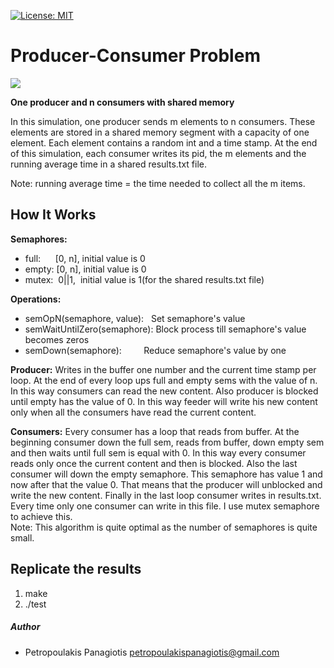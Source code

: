 [![License: MIT](https://img.shields.io/badge/License-MIT-yellow.svg)](https://opensource.org/licenses/MIT)
# Producer-Consumer Problem
<img src="https://cdn-images-1.medium.com/max/800/1*38NMAj0WTa_LD3ojoWsytQ.png"> <br /> 

<strong>One producer and n consumers with shared memory</strong>
<p>In this simulation, one producer sends m elements to n consumers. These elements are stored in a shared memory segment with a capacity of one element. Each element contains a random int and a time stamp. At the end of this simulation, each consumer writes its pid, the m elements and the running average time in a shared results.txt file. 
  
Note: running average time = the time needed to collect all the m items.
</p>

## How It Works
<strong>Semaphores:</strong> 
* full: &nbsp;&nbsp;&nbsp;&nbsp;  [0, n], initial value is 0
* empty: [0, n], initial value is 0
* mutex:&nbsp;&nbsp;0||1, &nbsp;initial value is 1(for the shared results.txt file)

<strong>Operations:</strong> 
* semOpN(semaphore, value): &nbsp; Set semaphore's value
* semWaitUntilZero(semaphore): Block process till semaphore's value becomes zeros
* semDown(semaphore): &nbsp;&nbsp;&nbsp;&nbsp;&nbsp;&nbsp;&nbsp; Reduce semaphore's value by one

<strong>Producer:</strong>
Writes in the buffer one number and the current time stamp per loop. At the end of every loop ups full and empty sems with the value of n.
In this way consumers can read the new content. Also producer is blocked until empty has the value of 0. In this way feeder will write his new
content only when all the consumers have read the current content.

<strong>Consumers:</strong>
Every consumer has a loop that reads from buffer. At the beginning consumer down the full sem, reads from buffer, down empty sem and then waits until full sem is equal with 0. In this way every consumer reads only once the current content and then is blocked. Also the last consumer will down the empty semaphore. This
semaphore has value 1 and now after that the value 0. That means that the producer will unblocked and write the new content. Finally in the last loop consumer writes in 
results.txt. Every time only one consumer can write in this file. I use mutex semaphore to achieve this. <br />
Note: This algorithm is quite optimal as the number of semaphores is quite small.

## Replicate the results
1. make
2. ./test

##### Author
* Petropoulakis Panagiotis petropoulakispanagiotis@gmail.com
